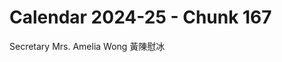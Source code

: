 # Calendar 2024-25 - Chunk 167

<!-- Chunk tokens: 8, Enriched tokens: 9 -->

Secretary
Mrs. Amelia Wong 黃陳慰冰
